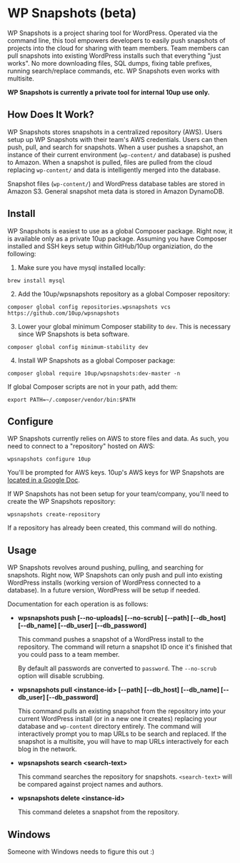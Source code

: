 # WP Snapshots (beta)

WP Snapshots is a project sharing tool for WordPress. Operated via the command line, this tool empowers developers to easily push snapshots of projects into the cloud for sharing with team members. Team members can pull snapshots into existing WordPress installs such that everything "just works". No more downloading files, SQL dumps, fixing table prefixes, running search/replace commands, etc. WP Snapshots even works with multisite.

__WP Snapshots is currently a private tool for internal 10up use only.__

## How Does It Work?

WP Snapshots stores snapshots in a centralized repository (AWS). Users setup up WP Snapshots with their team's AWS credentials. Users can then push, pull, and search for snapshots. When a user pushes a snapshot, an instance of their current environment (`wp-content/` and database) is pushed to Amazon. When a snapshot is pulled, files are pulled from the cloud replacing `wp-content/` and data is intelligently merged into the database.

Snapshot files (`wp-content/`) and WordPress database tables are stored in Amazon S3. General snapshot meta data is stored in Amazon DynamoDB.

## Install

WP Snapshots is easiest to use as a global Composer package. Right now, it is available only as a private 10up package. Assuming you have Composer installed and SSH keys setup within GitHub/10up organiziation, do the following:

1. Make sure you have mysql installed locally:
  ```
  brew install mysql
  ```
2. Add the 10up/wpsnapshots repository as a global Composer repository:
  ```
  composer global config repositories.wpsnapshots vcs https://github.com/10up/wpsnapshots
  ```
3. Lower your global minimum Composer stability to `dev`. This is necessary since WP Snapshots is beta software.
  ```
  composer global config minimum-stability dev
  ```
4. Install WP Snapshots as a global Composer package:
  ```
  composer global require 10up/wpsnapshots:dev-master -n
  ```
If global Composer scripts are not in your path, add them:

```
export PATH=~/.composer/vendor/bin:$PATH
```
## Configure

WP Snapshots currently relies on AWS to store files and data. As such, you need to connect to a "repository" hosted on AWS:

```
wpsnapshots configure 10up
```

You'll be prompted for AWS keys. 10up's AWS keys for WP Snapshots are [located in a Google Doc](https://docs.google.com/document/d/1C0N7mMfAA3KHJhYjrE-U4DRMoF59VxMshDkxtzKV9zc/edit).

If WP Snapshots has not been setup for your team/company, you'll need to create the WP Snapshots repository:

```
wpsnapshots create-repository
```

If a repository has already been created, this command will do nothing.

## Usage

WP Snapshots revolves around pushing, pulling, and searching for snapshots. Right now, WP Snapshots can only push and pull into existing WordPress installs (working version of WordPress connected to a database). In a future version, WordPress will be setup if needed.

Documentation for each operation is as follows:

* __wpsnapshots push [--no-uploads] [--no-scrub] [--path] [--db_host] [--db_name] [--db_user] [--db_password]__
  
  This command pushes a snapshot of a WordPress install to the repository. The command will return a snapshot ID once it's finished that you could pass to a team member.
  
  By default all passwords are converted to `password`. The `--no-scrub` option will disable scrubbing.
  
* __wpsnapshots pull \<instance-id\> [--path] [--db_host] [--db_name] [--db_user] [--db_password]__
  
  This command pulls an existing snapshot from the repository into your current WordPress install (or in a new one it creates) replacing your database and `wp-content` directory entirely. The command will interactively prompt you to map URLs to be search and replaced. If the snapshot is a multisite, you will have to map URLs interactively for each blog in the network.
  
* __wpsnapshots search \<search-text\>__
  
  This command searches the repository for snapshots. `<search-text>` will be compared against project names and authors.
  
* __wpsnapshots delete \<instance-id\>__
  
  This command deletes a snapshot from the repository.
  
## Windows

Someone with Windows needs to figure this out :)


